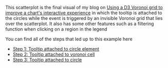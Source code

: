 This scatterplot is the final visual of my blog on [Using a D3 Voronoi grid to improve a chart's interactive experience](http://www.visualcinnamon.com/2015/07/voronoi.html) in which the tooltip is attached to the circles while the event is triggered by an invisible Voronoi grid that lies over the scatterplot. It also has some other features such as a filtering function when clicking on a region in the legend

You can find all of the steps that led up to this example here

- [Step 1: Tooltip attached to circle element](http://bl.ocks.org/nbremer/d5ef6c58f85aba2da48b)
- [Step 2: Tooltip attached to voronoi cell](http://bl.ocks.org/nbremer/65f03d1ebd1742196200)
- [Step 3: Tooltip attached to circle](http://bl.ocks.org/nbremer/c0ffc07b23b1c556a66b)